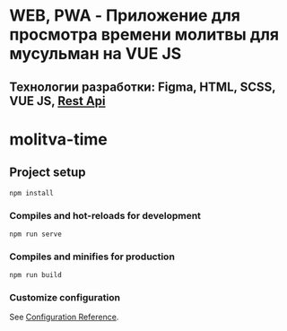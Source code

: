 <h1>WEB, PWA - Приложение для просмотра времени молитвы для мусульман на VUE JS </h1>
<h2>Технологии разработки: Figma, HTML, SCSS, VUE JS, <a href="https://aladhan.com/prayer-times-api">Rest Api</a></h2>

# molitva-time

## Project setup
```
npm install
```

### Compiles and hot-reloads for development
```
npm run serve
```

### Compiles and minifies for production
```
npm run build
```

### Customize configuration
See [Configuration Reference](https://cli.vuejs.org/config/).
